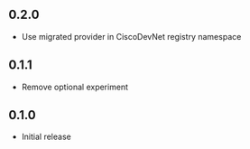 ## 0.2.0

- Use migrated provider in CiscoDevNet registry namespace

## 0.1.1

- Remove optional experiment

## 0.1.0

- Initial release
